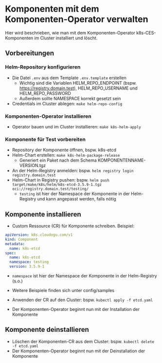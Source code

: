 # Komponenten mit dem Komponenten-Operator verwalten

Hier wird beschrieben, wie man mit dem Komponenten-Operator k8s-CES-Komponenten im Cluster installiert und löscht.

## Vorbereitungen

### Helm-Repository konfigurieren
- Die Datei `.env` aus dem Template `.env.template` erstellen
    - Wichtig sind die Variablen HELM_REPO_ENDPOINT (bspw. https://registry.domain.test), HELM_REPO_USERNAME und HELM_REPO_PASSWORD
    - Außerdem sollte NAMESPACE korrekt gesetzt sein
- Credentials im Cluster ablegen: `make helm-repo-config`

### Komponenten-Operator installieren
- Operator bauen und im Cluster installieren: `make k8s-helm-apply`

### Komponente für Test vorbereiten
- Repository der Komponente öffnen, bspw. k8s-etcd
- Helm-Chart erstellen: `make k8s-helm-package-release`
    - Generiert ein Paket nach dem Schema KOMPONENTENNAME-VERSION.tgz
- An der Helm-Registry anmelden: bspw. `helm registry login registry.domain.test`
- Helm-Chart in Registry pushen: bspw. `helm push target/make/k8s/helm/k8s-etcd-3.5.9-1.tgz oci://registry.domain.test/testing/`
    - `testing` ist hier der Namespace der Komponente in der Helm-Registry und kann angepasst werden, falls nötig

## Komponente installieren
- Custom Ressource (CR) für Komponente schreiben. Beispiel:

```yaml
apiVersion: k8s.cloudogu.com/v1
kind: Component
metadata:
  name: k8s-etcd
spec:
  name: k8s-etcd
  namespace: testing
  version: 3.5.9-1
```

- `namespace` ist hier der Namespace der Komponente in der Helm-Registry (s.o.)
- Weitere Beispiele finden sich unter config/samples

- Anwenden der CR auf den Cluster: bspw. `kubectl apply -f etcd.yaml`
- Der Komponenten-Operator beginnt nun mit der Installation der Komponente

## Komponente deinstallieren

- Löschen der Komponenten-CR aus dem Cluster: bspw. `kubectl delete -f etcd.yaml`
- Der Komponenten-Operator beginnt nun mit der Deinstallation der Komponente
